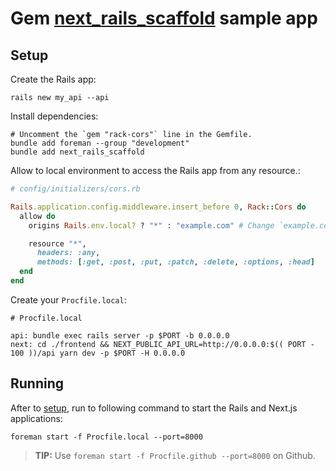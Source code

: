 # Gem [next_rails_scaffold](https://github.com/raphox/next_rails_scaffold) sample app

## Setup

Create the Rails app:

```
rails new my_api --api
```

Install dependencies:

```
# Uncomment the `gem "rack-cors"` line in the Gemfile.
bundle add foreman --group "development"
bundle add next_rails_scaffold
```

Allow to local environment to access the Rails app from any resource.:

```ruby
# config/initializers/cors.rb

Rails.application.config.middleware.insert_before 0, Rack::Cors do
  allow do
    origins Rails.env.local? ? "*" : "example.com" # Change `example.com` as you need.

    resource "*",
      headers: :any,
      methods: [:get, :post, :put, :patch, :delete, :options, :head]
  end
end
```

Create your `Procfile.local`:

```
# Procfile.local

api: bundle exec rails server -p $PORT -b 0.0.0.0
next: cd ./frontend && NEXT_PUBLIC_API_URL=http://0.0.0.0:$(( PORT - 100 ))/api yarn dev -p $PORT -H 0.0.0.0
```

## Running

After to [setup](#setup), run to following command to start the Rails and Next.js applications:

```
foreman start -f Procfile.local --port=8000
```

> **TIP:** Use `foreman start -f Procfile.github --port=8000` on Github.
